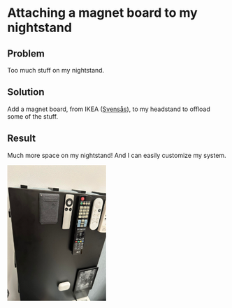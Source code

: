 # Attaching a magnet board to my nightstand

## Problem

Too much stuff on my nightstand.

## Solution

Add a magnet board, from IKEA ([Svensås](https://www.ikea.com/no/no/p/svensas-oppslagstavle-svart-20440362/)), to my headstand to offload some of the stuff.

## Result

Much more space on my nightstand! And I can easily customize my system.

![Result](result.png)
